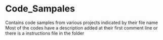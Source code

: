 # Code_Sampales
Contains code samples from various projects indicated by their file name
Most of the codes have a description added at their first comment line or there is a instructions file in the folder
